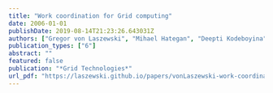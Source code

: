 ```yaml
---
title: "Work coordination for Grid computing"
date: 2006-01-01
publishDate: 2019-08-14T21:23:26.643031Z
authors: ["Gregor von Laszewski", "Mihael Hategan", "Deepti Kodeboyina"]
publication_types: ["6"]
abstract: ""
featured: false
publication: "*Grid Technologies*"
url_pdf: "https://laszewski.github.io/papers/vonLaszewski-work-coordination.pdf"
---
```


